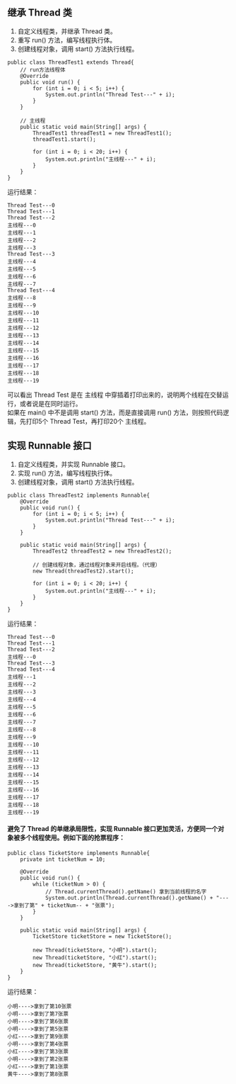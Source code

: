 ## 继承 Thread 类
1. 自定义线程类，并继承 Thread 类。
2. 重写 run() 方法，编写线程执行体。
3. 创建线程对象，调用 start() 方法执行线程。
```
public class ThreadTest1 extends Thread{
    // run方法线程体
    @Override
    public void run() {
        for (int i = 0; i < 5; i++) {
            System.out.println("Thread Test---" + i);
        }
    }

    // 主线程
    public static void main(String[] args) {
        ThreadTest1 threadTest1 = new ThreadTest1();
        threadTest1.start();

        for (int i = 0; i < 20; i++) {
            System.out.println("主线程---" + i);
        }
    }
}
```
运行结果：  
```
Thread Test---0
Thread Test---1
Thread Test---2
主线程---0
主线程---1
主线程---2
主线程---3
Thread Test---3
主线程---4
主线程---5
主线程---6
主线程---7
Thread Test---4
主线程---8
主线程---9
主线程---10
主线程---11
主线程---12
主线程---13
主线程---14
主线程---15
主线程---16
主线程---17
主线程---18
主线程---19
```
可以看出 Thread Test 是在 主线程 中穿插着打印出来的，说明两个线程在交替运行，或者说是在同时运行。  
如果在 main() 中不是调用 start() 方法，而是直接调用 run() 方法，则按照代码逻辑，先打印5个 Thread Test，再打印20个 主线程。

## 实现 Runnable 接口
1. 自定义线程类，并实现 Runnable 接口。  
2. 实现 run() 方法，编写线程执行体。  
3. 创建线程对象，调用 start() 方法执行线程。
```
public class ThreadTest2 implements Runnable{
    @Override
    public void run() {
        for (int i = 0; i < 5; i++) {
            System.out.println("Thread Test---" + i);
        }
    }

    public static void main(String[] args) {
        ThreadTest2 threadTest2 = new ThreadTest2();

        // 创建线程对象，通过线程对象来开启线程。（代理）
        new Thread(threadTest2).start();

        for (int i = 0; i < 20; i++) {
            System.out.println("主线程---" + i);
        }
    }
}
```
运行结果：  
```
Thread Test---0
Thread Test---1
Thread Test---2
主线程---0
Thread Test---3
Thread Test---4
主线程---1
主线程---2
主线程---3
主线程---4
主线程---5
主线程---6
主线程---7
主线程---8
主线程---9
主线程---10
主线程---11
主线程---12
主线程---13
主线程---14
主线程---15
主线程---16
主线程---17
主线程---18
主线程---19
```
#### 避免了 Thread 的单继承局限性，实现 Runnable 接口更加灵活，方便同一个对象被多个线程使用。例如下面的抢票程序：
```
public class TicketStore implements Runnable{
    private int ticketNum = 10;

    @Override
    public void run() {
        while (ticketNum > 0) {
            // Thread.currentThread().getName() 拿到当前线程的名字
            System.out.println(Thread.currentThread().getName() + "---->拿到了第" + ticketNum-- + "张票");
        }
    }

    public static void main(String[] args) {
        TicketStore ticketStore = new TicketStore();

        new Thread(ticketStore, "小明").start();
        new Thread(ticketStore, "小红").start();
        new Thread(ticketStore, "黄牛").start();
    }
}
```
运行结果：  
```
小明---->拿到了第10张票
小明---->拿到了第7张票
小明---->拿到了第6张票
小明---->拿到了第5张票
小红---->拿到了第9张票
小明---->拿到了第4张票
小红---->拿到了第3张票
小明---->拿到了第2张票
小红---->拿到了第1张票
黄牛---->拿到了第8张票
```
